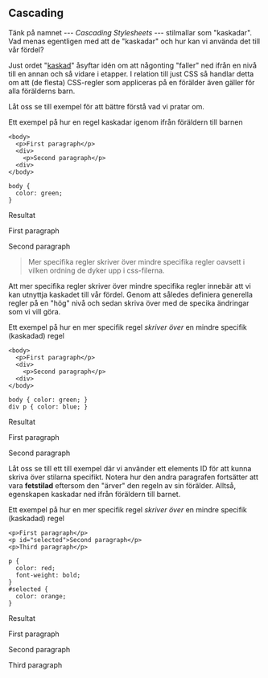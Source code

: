 ## Cascading

Tänk på namnet --- _Cascading Stylesheets_ --- stilmallar som "kaskadar". Vad menas egentligen med att de "kaskadar" och hur kan vi använda det till vår fördel?

Just ordet "[kaskad][0]" åsyftar idén om att någonting "faller" ned ifrån en nivå till en annan och så vidare i etapper. I relation till just CSS så handlar detta om att (de flesta) CSS-regler som appliceras på en förälder även gäller för alla förälderns barn.

Låt oss se till exempel för att bättre förstå vad vi pratar om.

Ett exempel på hur en regel kaskadar igenom ifrån föräldern till barnen

    <body>
      <p>First paragraph</p>
      <div>
        <p>Second paragraph</p>
      <div>
    </body>

    body {
      color: green;
    }

Resultat

First paragraph

Second paragraph
> 
> Mer specifika regler skriver över mindre specifika regler oavsett i vilken ordning de dyker upp i css-filerna.

Att mer specifika regler skriver över mindre specifika regler innebär att vi kan utnyttja kaskadet till vår fördel. Genom att således definiera generella regler på en "hög" nivå och sedan skriva över med de specika ändringar som vi vill göra.

Ett exempel på hur en mer specifik regel _skriver över_ en mindre specifik (kaskadad) regel

    <body>
      <p>First paragraph</p>
      <div>
        <p>Second paragraph</p>
      <div>
    </body>

    body { color: green; }
    div p { color: blue; }

Resultat

First paragraph

Second paragraph

Låt oss se till ett till exempel där vi använder ett elements ID för att kunna skriva över stilarna specifikt. Notera hur den andra paragrafen fortsätter att vara **fetstilad** eftersom den "ärver" den regeln av sin förälder. Alltså, egenskapen kaskadar ned ifrån föräldern till barnet.

Ett exempel på hur en mer specifik regel _skriver över_ en mindre specifik (kaskadad) regel

    <p>First paragraph</p>
    <p id="selected">Second paragraph</p>
    <p>Third paragraph</p>

    p {
      color: red;
      font-weight: bold;
    }
    #selected {
      color: orange;
    }

Resultat

First paragraph

Second paragraph

Third paragraph

[0]: http://sv.wikipedia.org/wiki/Kaskad